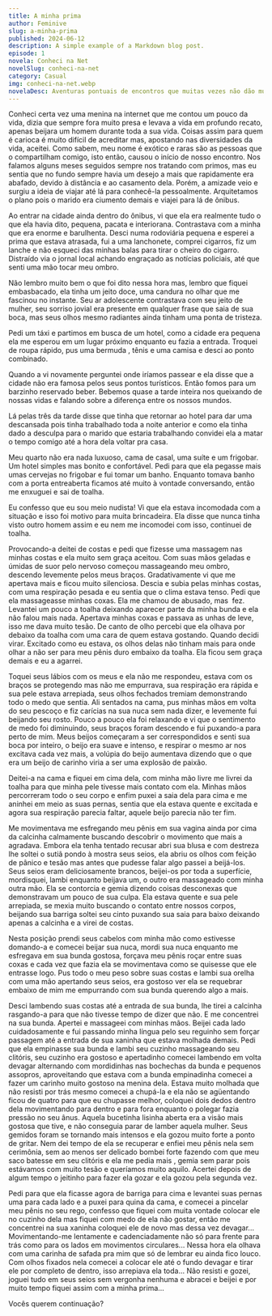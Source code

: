 ```yaml
---
title: A minha prima
author: Feminive
slug: a-minha-prima
published: 2024-06-12
description: A simple example of a Markdown blog post.
episode: 1
novela: Conheci na Net
novelSlug: conheci-na-net
category: Casual
img: conheci-na-net.webp
novelaDesc: Aventuras pontuais de encontros que muitas vezes não dão muito certo com pessoas desconhecidas.
---
```


Conheci certa vez uma menina na internet que me contou um pouco da vida, dizia que sempre fora muito presa e levava a vida em profundo recato, apenas beijara um homem durante toda a sua vida. Coisas assim para quem é carioca é muito difícil de acreditar mas, apostando nas diversidades da vida, aceitei. Como sabem, meu nome é exótico e raras são as pessoas que o compartilham comigo, isto então, causou o início de nosso encontro. Nos falamos alguns meses seguidos sempre nos tratando com primos, mas eu sentia que no fundo sempre havia um desejo a mais que rapidamente era abafado, devido à distância e ao casamento dela. Porém, a amizade veio e surgiu a ideia de viajar até lá para conhecê-la pessoalmente. Arquitetamos o plano pois o marido era ciumento demais e viajei para lá de ônibus.

Ao entrar na cidade ainda dentro do ônibus, vi que ela era realmente tudo o que ela havia dito, pequena, pacata e interiorana. Contrastava com a minha que era enorme e barulhenta. Desci numa rodoviária pequena e esperei a prima que estava atrasada, fui a uma lanchonete, comprei cigarros, fiz um lanche e não esqueci das minhas balas para tirar o cheiro do cigarro. Distraído via o jornal local achando engraçado as notícias policiais, até que senti uma mão tocar meu ombro.

Não lembro muito bem o que foi dito nessa hora mas, lembro que fiquei embasbacado, ela tinha um jeito doce, uma candura no olhar que me fascinou no instante. Seu ar adolescente contrastava com seu jeito de mulher, seu sorriso jovial era presente em qualquer frase que saia de sua boca, mas seus olhos mesmo radiantes ainda tinham uma ponta de tristeza.

Pedi um táxi e partimos em busca de um hotel, como a cidade era pequena ela me esperou em um lugar próximo enquanto eu fazia a entrada. Troquei de roupa rápido, pus uma bermuda , tênis e uma camisa e desci ao ponto combinado.

Quando a vi novamente perguntei onde iríamos passear e ela disse que a cidade não era famosa pelos seus pontos turísticos. Então fomos para um barzinho reservado beber. Bebemos quase a tarde inteira nos queixando de nossas vidas e falando sobre a diferença entre os nossos mundos.

Lá pelas três da tarde disse que tinha que retornar ao hotel para dar uma descansada pois tinha trabalhado toda a noite anterior e como ela tinha dado a desculpa para o marido que estaria trabalhando convidei ela a matar o tempo comigo até a hora dela voltar pra casa.

Meu quarto não era nada luxuoso, cama de casal, uma suíte e um frigobar. Um hotel simples mas bonito e confortável. Pedi para que ela pegasse mais umas cervejas no frigobar e fui tomar um banho. Enquanto tomava banho com a porta entreaberta ficamos até muito à vontade conversando, então me enxuguei e sai de toalha.

Eu confesso que eu sou meio nudista! Vi que ela estava incomodada com a situação e isso foi motivo para muita brincadeira. Ela disse que nunca tinha visto outro homem assim e eu nem me incomodei com isso, continuei de toalha.

Provocando-a deitei de costas e pedi que fizesse uma massagem nas minhas costas e ela muito sem graça aceitou. Com suas mãos geladas e úmidas de suor pelo nervoso começou massageando meu ombro, descendo levemente pelos meus braços. Gradativamente vi que me apertava mais e ficou muito silenciosa. Descia e subia pelas minhas costas, com uma respiração pesada e eu sentia que o clima estava tenso. Pedi que ela massageasse minhas coxas. Ela me chamou de abusado, mas  fez. Levantei um pouco a toalha deixando aparecer parte da minha bunda e ela não falou mais nada. Apertava minhas coxas e passava as unhas de leve, isso me dava muito tesão. De canto de olho percebi que ela olhava por debaixo da toalha com uma cara de quem estava gostando. Quando decidi virar. Excitado como eu estava, os olhos delas não tinham mais para onde olhar a não ser para meu pênis duro embaixo da toalha. Ela ficou sem graça demais e eu a agarrei.

Toquei seus lábios com os meus e ela não me respondeu, estava com os braços se protegendo mas não me empurrava, sua respiração era rápida e sua pele estava arrepiada, seus olhos fechados tremiam demonstrando todo o medo que sentia. Ali sentados na cama, pus minhas mãos em volta do seu pescoço e fiz carícias na sua nuca sem nada dizer, e levemente fui beijando seu rosto. Pouco a pouco ela foi relaxando e vi que o sentimento de medo foi diminuindo, seus braços foram descendo e fui puxando-a para perto de mim. Meus beijos começaram a ser correspondidos e senti sua boca por inteiro, o beijo era suave e intenso, e respirar o mesmo ar nos excitava cada vez mais, a volúpia do beijo aumentava dizendo que o que era um beijo de carinho viria a ser uma explosão de paixão.

Deitei-a na cama e fiquei em cima dela, com minha mão livre me livrei da toalha para que minha pele tivesse mais contato com ela. Minhas mãos percorreram todo o seu corpo e enfim puxei a saia dela para cima e me aninhei em meio as suas pernas, sentia que ela estava quente e excitada e agora sua respiração parecia faltar, aquele beijo parecia não ter fim.

Me movimentava me esfregando meu pênis em sua vagina ainda por cima da calcinha calmamente buscando descobrir o movimento que mais a agradava. Embora ela tenha tentado recusar abri sua blusa e com destreza lhe soltei o sutiã pondo à mostra seus seios, ela abriu os olhos com feição de pânico e tesão mas antes que pudesse falar algo passei a beijá-los. Seus seios eram deliciosamente brancos, beijei-os por toda a superfície, mordisquei, lambi enquanto beijava um, o outro era massageado com minha outra mão. Ela se contorcia e gemia dizendo coisas desconexas que demonstravam um pouco de sua culpa. Ela estava quente e sua pele arrepiada, se mexia muito buscando o contato entre nossos corpos, beijando sua barriga soltei seu cinto puxando sua saia para baixo deixando apenas a calcinha e a virei de costas.

Nesta posição prendi seus cabelos com minha mão como estivesse domando-a e comecei beijar sua nuca, mordi sua nuca enquanto me esfregava em sua bunda gostosa, forçava meu pênis roçar entre suas coxas e cada vez que fazia ela se movimentava como se quisesse que ele entrasse logo. Pus todo o meu peso sobre suas costas e lambi sua orelha com uma mão apertando seus seios, era gostoso ver ela se requebrar embaixo de mim me empurrando com sua bunda querendo algo a mais.

Desci lambendo suas costas até a entrada de sua bunda, lhe tirei a calcinha rasgando-a para que não tivesse tempo de dizer que não. E me concentrei na sua bunda. Apertei e massageei com minhas mãos. Beijei cada lado cuidadosamente e fui passando minha língua pelo seu reguinho sem forçar passagem até a entrada de sua xaninha que estava molhada demais. Pedi que ela empinasse sua bunda e lambi seu cuzinho massageando seu clitóris, seu cuzinho era gostoso e apertadinho comecei lambendo em volta devagar alternando com mordidinhas nas bochechas da bunda e pequenos assopros, aproveitando que estava com a bunda empinadinha comecei a fazer um carinho muito gostoso na menina dela. Estava muito molhada que não resisti por trás mesmo comecei a chupá-la e ela não se agüentando ficou de quatro para que eu chupasse melhor, coloquei dois dedos dentro dela movimentando para dentro e para fora enquanto o polegar fazia pressão no seu ânus. Aquela bucetinha lisinha aberta era a visão mais gostosa que tive, e não conseguia parar de lamber aquela mulher. Seus gemidos foram se tornando mais intensos e ela gozou muito forte a ponto de gritar. Nem dei tempo de ela se recuperar e enfiei meu pênis nela sem cerimônia, sem ao menos ser delicado bombei forte fazendo com que meu saco batesse em seu clitóris e ela me pedia mais , gemia sem parar pois estávamos com muito tesão e queríamos muito aquilo. Acertei depois de algum tempo o jeitinho para fazer ela gozar e ela gozou pela segunda vez.

Pedi para que ela ficasse agora de barriga para cima e levantei suas pernas uma para cada lado e a puxei para quina da cama, e comecei a pincelar meu pênis no seu rego, confesso que fiquei com muita vontade colocar ele no cuzinho dela mas fiquei com medo de ela não gostar, então me concentrei na sua xaninha coloquei ele de novo mas dessa vez devagar... Movimentando-me lentamente e cadenciadamente não só para frente para trás como para os lados em movimentos circulares... Nessa hora ela olhava com uma carinha de safada pra mim que só de lembrar eu ainda fico louco. Com olhos fixados nela comecei a colocar ele até o fundo devagar e tirar ele por completo de dentro, isso arrepiava ela toda... Não resisti e gozei, joguei tudo em seus seios sem vergonha nenhuma e abracei e beijei e por muito tempo fiquei assim com a minha prima...

Vocês querem continuação?
